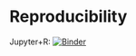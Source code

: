 # Reproducibility

Jupyter+R: [![Binder](https://mybinder.org/badge.svg)](https://mybinder.org/v2/gh/amabdallah/Reproducibility_Notebooks/master/?filepath=index.ipynb)
